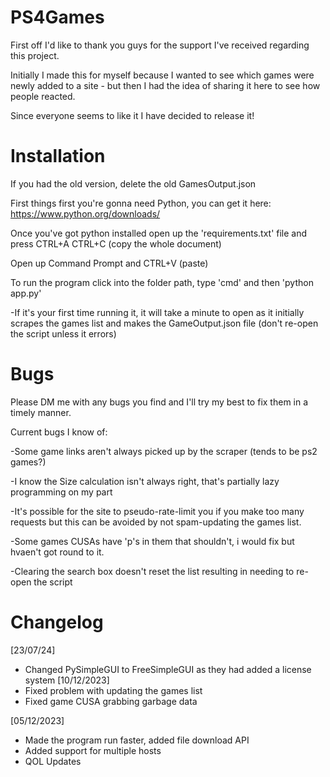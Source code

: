 # PS4Games

First off I'd like to thank you guys for the support I've received regarding this project.

Initially I made this for myself because I wanted to see which games were newly added to a site - but then I had the idea of sharing it here to see how people reacted.

Since everyone seems to like it I have decided to release it!



# Installation
If you had the old version, delete the old GamesOutput.json

First things first you're gonna need Python, you can get it here: https://www.python.org/downloads/

Once you've got python installed open up the 'requirements.txt' file and press CTRL+A CTRL+C (copy the whole document)

Open up Command Prompt and CTRL+V (paste)

To run the program click into the folder path, type 'cmd' and then 'python app.py'

-If it's your first time running it, it will take a minute to open as it initially scrapes the games list and makes the GameOutput.json file (don't re-open the script unless it errors)

# Bugs

Please DM me with any bugs you find and I'll try my best to fix them in a timely manner.

Current bugs I know of:

-Some game links aren't always picked up by the scraper (tends to be ps2 games?)

-I know the Size calculation isn't always right, that's partially lazy programming on my part

-It's possible for the site to pseudo-rate-limit you if you make too many requests but this can be avoided by not spam-updating the games list.

-Some games CUSAs have 'p's in them that shouldn't, i would fix but hvaen't got round to it.

-Clearing the search box doesn't reset the list resulting in needing to re-open the script
# Changelog

[23/07/24]
- Changed PySimpleGUI to FreeSimpleGUI as they had added a license system
[10/12/2023]
- Fixed problem with updating the games list
- Fixed game CUSA grabbing garbage data
  
[05/12/2023]
- Made the program run faster, added file download API
- Added support for multiple hosts
- QOL Updates

